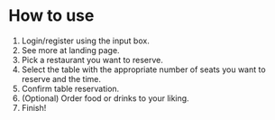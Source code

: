 # How to use

1. Login/register using the input box.
2. See more at landing page.
3. Pick a restaurant you want to reserve.
4. Select the table with the appropriate number of seats you want to reserve and the time.
5. Confirm table reservation.
6. (Optional) Order food or drinks to your liking.
7. Finish!